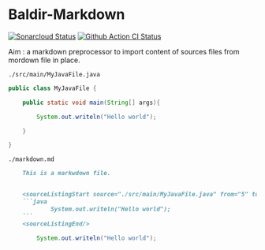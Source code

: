 # Baldir-Markdown

[![Sonarcloud Status](https://sonarcloud.io/api/project_badges/measure?project=marc-bouvier_baldir_markdown&metric=alert_status)](https://sonarcloud.io/dashboard?id=marc-bouvier_baldir_markdown)
[![Github Action CI Status](https://github.com/marc-bouvier/baldir_markdown/workflows/Python%20package/badge.svg)](https://github.com/marc-bouvier/baldir_markdown/actions?query=workflow%3A%22Python+package%22)

Aim : a markdown preprocessor to import content of sources files from mordown file in place.

`./src/main/MyJavaFile.java`

```java
public class MyJavaFile {

    public static void main(String[] args){

        System.out.writeln("Hello world");

    }

}
```

`./markdown.md`

````markdown
    This is a markwdown file.


    <sourceListingStart source="./src/main/MyJavaFile.java" from="5" to="5" lang="java"/>
    ```java
            System.out.writeln("Hello world");
    ```
    <sourceListingEnd/>
````

<sourceListingStart source="./src/main/MyJavaFile.java" from="5" to="5" lang="java"/>

```java
        System.out.writeln("Hello world");
```

<sourceListingEnd/>

